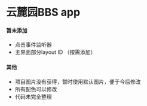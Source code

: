 # 云麓园BBS app

#### 暂未添加
* 点击事件监听器
* 主界面部分layout ID
（按需添加）

#### 其他
* 项目图片没有获得，暂时使用默认图片，便于今后修改
* 所有配色可以修改
* 代码未完全整理


